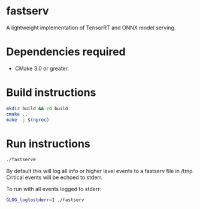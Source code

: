 # fastserv
A lightweight implementation of TensorRT and ONNX model serving.

# Dependencies required
* CMake 3.0 or greater.

# Build instructions
```bash
mkdir build && cd build
cmake ..
make -j $(nproc)
```

# Run instructions
```bash
./fastserve
```
By default this will log all info or higher level events to a fastserv file in /tmp.  Critical events will be echoed 
to stderr.

To run with all events logged to stderr:
```bash
GLOG_logtostderr=1 ./fastserv
```